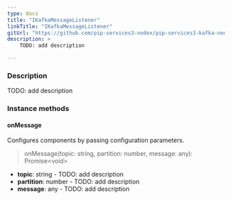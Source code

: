 ```yaml
---
type: docs
title: "IKafkaMessageListener"
linkTitle: "IKafkaMessageListener"
gitUrl: "https://github.com/pip-services3-nodex/pip-services3-kafka-nodex"
description: >
    TODO: add description

---
```



### Description

TODO: add description


### Instance methods


#### onMessage
Configures components by passing configuration parameters.

> onMessage(topic: string, partition: number, message: any): Promise\<void\>

- **topic**: string - TODO: add description
- **partition**: number - TODO: add description
- **message**: any - TODO: add description
